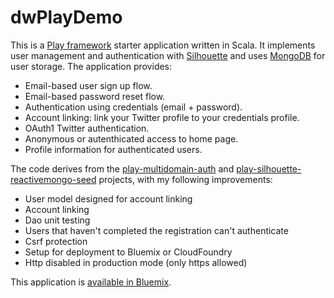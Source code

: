 dwPlayDemo
==========

This is a [Play framework](https://www.playframework.com/) starter application written in Scala. 
It implements user management and authentication with [Silhouette](http://silhouette.mohiva.com/) 
and uses [MongoDB](https://www.mongodb.org/) for user storage. The application provides:

  * Email-based user sign up flow.
  * Email-based password reset flow.
  * Authentication using credentials (email + password).
  * Account linking: link your Twitter profile to your credentials profile.
  * OAuth1 Twitter authentication.
  * Anonymous or autenthicated access to home page.
  * Profile information for authenticated users.

The code derives from the [play-multidomain-auth](https://github.com/adrianhurt/play-multidomain-auth)
and [play-silhouette-reactivemongo-seed](https://github.com/ezzahraoui/play-silhouette-reactivemongo-seed) 
projects, with my following improvements:

  * User model designed for account linking
  * Account linking
  * Dao unit testing
  * Users that haven't completed the registration can't authenticate
  * Csrf protection
  * Setup for deployment to Bluemix or CloudFoundry
  * Http disabled in production mode (only https allowed) 

This application is [available in Bluemix](https://dwplaydemo.mybluemix.net).

